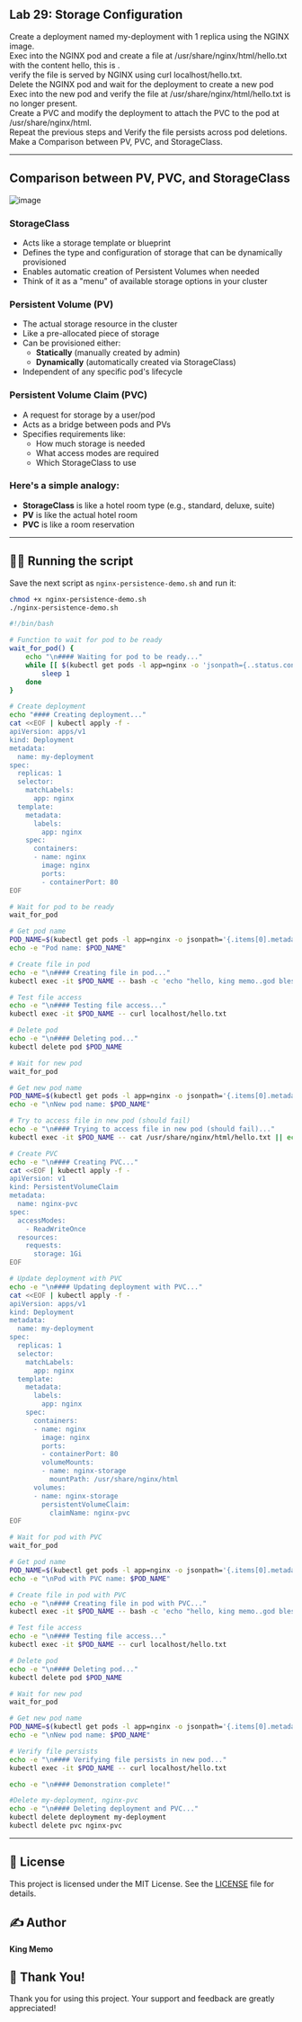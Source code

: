 ## Lab 29: Storage Configuration
Create a deployment named my-deployment with 1 replica using the NGINX image.  
Exec into the NGINX pod and create a file at /usr/share/nginx/html/hello.txt with the content hello, this is <your-name>.  
verify the file is served by NGINX using curl localhost/hello.txt.  
Delete the NGINX pod and wait for the deployment to create a new pod  
Exec into the new pod and verify the file at /usr/share/nginx/html/hello.txt is no longer present.  
Create a PVC and modify the deployment to attach the PVC to the pod at /usr/share/nginx/html.  
Repeat the previous steps and Verify the file persists across pod deletions.  
Make a Comparison between PV, PVC, and StorageClass.  

---

## Comparison between PV, PVC, and StorageClass

![image](https://github.com/user-attachments/assets/50e933c5-5bf3-4c45-8560-95c3507e94b9)

### StorageClass

- Acts like a storage template or blueprint
- Defines the type and configuration of storage that can be dynamically provisioned
- Enables automatic creation of Persistent Volumes when needed
- Think of it as a "menu" of available storage options in your cluster

### Persistent Volume (PV)

- The actual storage resource in the cluster
- Like a pre-allocated piece of storage
- Can be provisioned either:
  - **Statically** (manually created by admin)
  - **Dynamically** (automatically created via StorageClass)
- Independent of any specific pod's lifecycle

### Persistent Volume Claim (PVC)

- A request for storage by a user/pod
- Acts as a bridge between pods and PVs
- Specifies requirements like:
  - How much storage is needed
  - What access modes are required
  - Which StorageClass to use

### Here's a simple analogy:

- **StorageClass** is like a hotel room type (e.g., standard, deluxe, suite)
- **PV** is like the actual hotel room
- **PVC** is like a room reservation

---
## 🏃‍♂️ Running the script

Save the next script as `nginx-persistence-demo.sh` and run it:

```bash
chmod +x nginx-persistence-demo.sh
./nginx-persistence-demo.sh
```

```bash
#!/bin/bash

# Function to wait for pod to be ready
wait_for_pod() {
    echo "\n#### Waiting for pod to be ready..."
    while [[ $(kubectl get pods -l app=nginx -o 'jsonpath={..status.conditions[?(@.type=="Ready")].status}') != "True" ]]; do
        sleep 1
    done
}

# Create deployment
echo "#### Creating deployment..."
cat <<EOF | kubectl apply -f -
apiVersion: apps/v1
kind: Deployment
metadata:
  name: my-deployment
spec:
  replicas: 1
  selector:
    matchLabels:
      app: nginx
  template:
    metadata:
      labels:
        app: nginx
    spec:
      containers:
      - name: nginx
        image: nginx
        ports:
        - containerPort: 80
EOF

# Wait for pod to be ready
wait_for_pod

# Get pod name
POD_NAME=$(kubectl get pods -l app=nginx -o jsonpath='{.items[0].metadata.name}')
echo -e "Pod name: $POD_NAME"

# Create file in pod
echo -e "\n#### Creating file in pod..."
kubectl exec -it $POD_NAME -- bash -c 'echo "hello, king memo..god bless you" > /usr/share/nginx/html/hello.txt'

# Test file access
echo -e "\n#### Testing file access..."
kubectl exec -it $POD_NAME -- curl localhost/hello.txt

# Delete pod
echo -e "\n#### Deleting pod..."
kubectl delete pod $POD_NAME

# Wait for new pod
wait_for_pod

# Get new pod name
POD_NAME=$(kubectl get pods -l app=nginx -o jsonpath='{.items[0].metadata.name}')
echo -e "\nNew pod name: $POD_NAME"

# Try to access file in new pod (should fail)
echo -e "\n#### Trying to access file in new pod (should fail)..."
kubectl exec -it $POD_NAME -- cat /usr/share/nginx/html/hello.txt || echo "File not found as expected"

# Create PVC
echo -e "\n#### Creating PVC..."
cat <<EOF | kubectl apply -f -
apiVersion: v1
kind: PersistentVolumeClaim
metadata:
  name: nginx-pvc
spec:
  accessModes:
    - ReadWriteOnce
  resources:
    requests:
      storage: 1Gi
EOF

# Update deployment with PVC
echo -e "\n#### Updating deployment with PVC..."
cat <<EOF | kubectl apply -f -
apiVersion: apps/v1
kind: Deployment
metadata:
  name: my-deployment
spec:
  replicas: 1
  selector:
    matchLabels:
      app: nginx
  template:
    metadata:
      labels:
        app: nginx
    spec:
      containers:
      - name: nginx
        image: nginx
        ports:
        - containerPort: 80
        volumeMounts:
        - name: nginx-storage
          mountPath: /usr/share/nginx/html
      volumes:
      - name: nginx-storage
        persistentVolumeClaim:
          claimName: nginx-pvc
EOF

# Wait for pod with PVC
wait_for_pod

# Get pod name
POD_NAME=$(kubectl get pods -l app=nginx -o jsonpath='{.items[0].metadata.name}')
echo -e "\nPod with PVC name: $POD_NAME"

# Create file in pod with PVC
echo -e "\n#### Creating file in pod with PVC..."
kubectl exec -it $POD_NAME -- bash -c 'echo "hello, king memo..god bless you" > /usr/share/nginx/html/hello.txt'

# Test file access
echo -e "\n#### Testing file access..."
kubectl exec -it $POD_NAME -- curl localhost/hello.txt

# Delete pod
echo -e "\n#### Deleting pod..."
kubectl delete pod $POD_NAME

# Wait for new pod
wait_for_pod

# Get new pod name
POD_NAME=$(kubectl get pods -l app=nginx -o jsonpath='{.items[0].metadata.name}')
echo -e "\nNew pod name: $POD_NAME"

# Verify file persists
echo -e "\n#### Verifying file persists in new pod..."
kubectl exec -it $POD_NAME -- curl localhost/hello.txt

echo -e "\n#### Demonstration complete!"

#Delete my-deployment, nginx-pvc
echo -e "\n#### Deleting deployment and PVC..."
kubectl delete deployment my-deployment
kubectl delete pvc nginx-pvc
```

---

## 📄 License
This project is licensed under the MIT License. See the [LICENSE](LICENSE) file for details.

## ✍️ Author
**King Memo**

## 🙏 Thank You!
Thank you for using this project. Your support and feedback are greatly appreciated!
